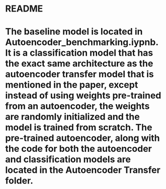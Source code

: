 # README
# The baseline model is located in Autoencoder_benchmarking.iypnb. It is a classification model that has the exact same architecture as the autoencoder transfer model that is mentioned in the paper, except instead of using weights pre-trained from an autoencoder, the weights are randomly initialized and the model is trained from scratch. The pre-trained autoencoder, along with the code for both the autoencoder and classification models are located in the Autoencoder Transfer folder.
